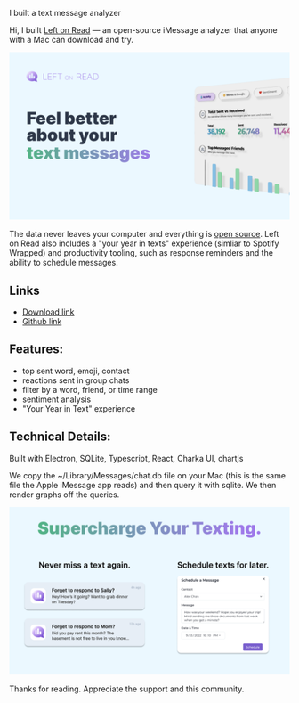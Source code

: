 I built a text message analyzer

Hi, I built [Left on Read](https://leftonread.me/) — an open-source iMessage analyzer that anyone with a Mac can download and try.

![Graphic!](./Header-Graphic.png)

The data never leaves your computer and everything is [open source](https://github.com/Left-on-Read/leftonread). Left on Read also includes a "your year in texts" experience (simliar to Spotify Wrapped) and productivity tooling, such as response reminders and the ability to schedule messages.

## Links

- [Download link](https://leftonread.me/)
- [Github link](https://github.com/Left-on-Read/leftonread)

## Features:

- top sent word, emoji, contact
- reactions sent in group chats
- filter by a word, friend, or time range
- sentiment analysis
- "Your Year in Text" experience

## Technical Details:

Built with Electron, SQLite, Typescript, React, Charka UI, chartjs

We copy the ~/Library/Messages/chat.db file on your Mac (this is the same file the Apple iMessage app reads) and then query it with sqlite. We then render graphs off the queries.

![Graphic!](./Supercharge-Graphic.png)

Thanks for reading. Appreciate the support and this community.
